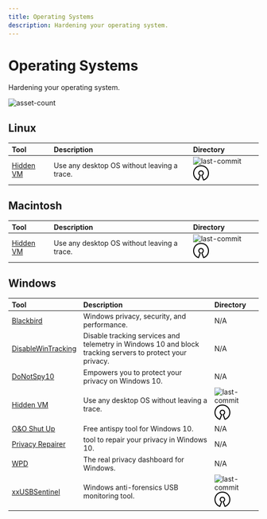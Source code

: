 ```yaml
---
title: Operating Systems
description: Hardening your operating system.
---
```


# Operating Systems

Hardening your operating system.

![asset-count](https://img.shields.io/badge/Tools%20%26%20Resources%20Available-10-A65F5F?style=for-the-badge)

## Linux

| Tool | Description | Directory |
| :--- | :--- | :--- |
| [Hidden VM](https://github.com/aforensics/HiddenVM) | Use any desktop OS without leaving a trace. | ![last-commit](https://img.shields.io/github/last-commit/aforensics/HiddenVM?color=a65f5f&style=flat-square) ![opensource](../../assets/img/icons/open-source.png) |

## Macintosh

| Tool | Description | Directory |
| :--- | :--- | :--- |
| [Hidden VM](https://github.com/aforensics/HiddenVM) | Use any desktop OS without leaving a trace. | ![last-commit](https://img.shields.io/github/last-commit/aforensics/HiddenVM?color=a65f5f&style=flat-square) ![opensource](../../assets/img/icons/open-source.png) |

## Windows

| Tool | Description | Directory |
| :--- | :--- | :--- |
| [Blackbird](https://www.getblackbird.net/download/) | Windows privacy, security, and performance. | N/A |
| [DisableWinTracking](https://www.softpedia.com/get/Tweak/System-Tweak/Windows-10-Tracking-Disable-Tool.shtml) | Disable tracking services and telemetry in Windows 10 and block tracking servers to protect your privacy. | N/A |
| [DoNotSpy10](https://pxc-coding.com/donotspy10/) | Empowers you to protect your privacy on Windows 10. | N/A |
| [Hidden VM](https://github.com/aforensics/HiddenVM) | Use any desktop OS without leaving a trace. | ![last-commit](https://img.shields.io/github/last-commit/aforensics/HiddenVM?color=a65f5f&style=flat-square) ![opensource](../../assets/img/icons/open-source.png) |
| [O&O Shut Up](https://www.oo-software.com/en/shutup10) | Free antispy tool for Windows 10. | N/A |
| [Privacy Repairer](https://www.securilla.com/privacy-repairer) |  tool to repair your privacy in Windows 10. | N/A |
| [WPD](https://wpd.app/) | The real privacy dashboard for Windows. | N/A |
| [xxUSBSentinel](https://github.com/thereisnotime/xxUSBSentinel) | Windows anti-forensics USB monitoring tool. | ![last-commit](https://img.shields.io/github/last-commit/thereisnotime/xxUSBSentinel?color=a65f5f&style=flat-square) ![opensource](../../assets/img/icons/open-source.png) |





